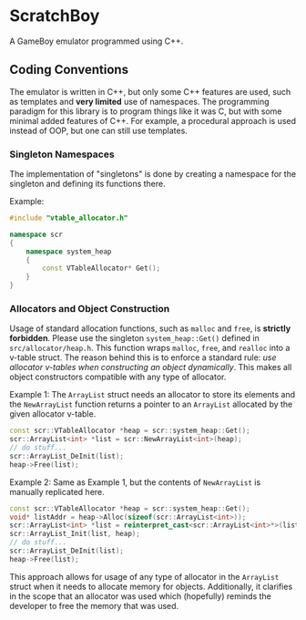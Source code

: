 # ScratchBoy

A GameBoy emulator programmed using C++. 

## Coding Conventions

The emulator is written in C++, but only some C++ features are used, such as templates and **very limited** use of namespaces. The programming paradigm for this library is to program things like it was C, but with some minimal added features of C++. For example, a procedural approach is used instead of OOP, but one can still use templates. 

### Singleton Namespaces

The implementation of "singletons" is done by creating a namespace for the singleton and defining its functions there.

Example:

```cpp
#include "vtable_allocator.h"

namespace scr
{
    namespace system_heap
    {
        const VTableAllocator* Get();
    }
}
```

### Allocators and Object Construction

Usage of standard allocation functions, such as `malloc` and `free`, is **strictly forbidden**. Please use the singleton `system_heap::Get()` defined in `src/allocator/heap.h`. This function wraps `malloc`, `free`, and `realloc` into a v-table struct. The reason behind this is to enforce a standard rule: *use allocator v-tables when constructing an object dynamically*. This makes all object constructors compatible with any type of allocator. 

Example 1: The `ArrayList` struct needs an allocator to store its elements and the `NewArrayList` function returns a pointer to an `ArrayList` allocated by the given allocator v-table.

```cpp
const scr::VTableAllocator *heap = scr::system_heap::Get();
scr::ArrayList<int> *list = scr::NewArrayList<int>(heap);
// do stuff...
scr::ArrayList_DeInit(list);
heap->Free(list);
```

Example 2: Same as Example 1, but the contents of `NewArrayList` is manually replicated here.

```cpp
const scr::VTableAllocator *heap = scr::system_heap::Get();
void* listAddr = heap->Alloc(sizeof(scr::ArrayList<int>));
scr::ArrayList<int> *list = reinterpret_cast<scr::ArrayList<int>*>(listAddr);
scr::ArrayList_Init(list, heap);
// do stuff...
scr::ArrayList_DeInit(list);
heap->Free(list);
```

This approach allows for usage of any type of allocator in the `ArrayList` struct when it needs to allocate memory for objects. Additionally, it clarifies in the scope that an allocator was used which (hopefully) reminds the developer to free the memory that was used.
